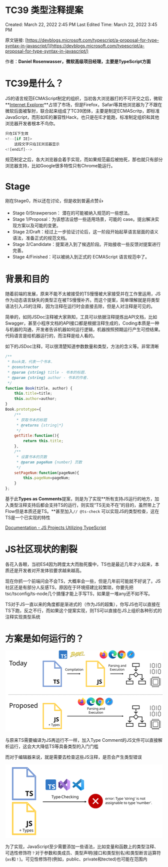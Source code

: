# TC39 类型注释提案

Created: March 22, 2022 2:45 PM
Last Edited Time: March 22, 2022 3:45 PM

原文链接: [https://devblogs.microsoft.com/typescript/a-proposal-for-type-syntax-in-javascript/](https://devblogs.microsoft.com/typescript/a-proposal-for-type-syntax-in-javascript/)

作者：**Daniel Rosenwasser，微软高级项目经理，主要是TypeScript方面**

# TC39是什么？

JS的语言规范ECMAScript制定的组织，当初各大浏览器打的不可开交之后，微软**[Internet Explorer](https://www.microsoft.com/en-us/download/internet-explorer.aspx)**占领了市场，但是Firefox，Safari等其他浏览器为了不跟在微软后面被掣肘，联合起来组成了TC39团体，主要是制定ECMAScritp，即标准JavaScript，而形如IE的兼容性Hack，也只是在IE才能跑，标准制定组织和其他浏览器开发者根本不鸟你。

```jsx
只在IE下生效
<!--[if IE]>
	这段文字只在IE浏览器显示
<![endif]-->
```

规范制定之后，各大浏览器会着手实现，而如果规范最后被拍死，那也就只有部分浏览器支持，比如Google很多特性只有Chrome能运行。

# Stage

刚在Stage0，所以还在讨论，但是收到普遍点赞👍

- Stage 0/Strawperson： 潜在的可能被纳入规范的一些想法。
- Stage 1/Proposal：为该想法设想一些适用场景，可能的 case。提出解决实现方案以及可能的变更。
- Stage 2/Draft：经过上一步验证讨论后，这一阶段开始起草语言层面的语义语法，准备正式的规范文档。
- Stage 3/Candidate：提案进入到了候选阶段。开始接收一些反馈对提案进行完善。
- Stage 4/Finished：可以被纳入到正式的 ECMAScript 语言规范中了。

# 背景和目的

随着前端的发展，原来不能不太被接受的TS慢慢被大家接受并在工作里运用，JS作为动态语言缺失的类型正在被TS慢慢补齐。而这个提案，简单理解就是将类型语法引入JS的注释，因为注释在运行时会直接去除，但是人对注释是可见的。

简单的，如同JSDoc注释被大家熟知，工具可以依据注释提炼出API文档，比如Swagger，甚至小程序文档的API接口都是根据注释生成的，Coding本质是一种与机器的沟通，开发者告诉机器如何运行逻辑，机器按照预期运行产生可控结果。代码语言是给机器运行的，而注释是给人看的。

如下的JSDoc注释，可以很清楚知道参数数量和类型，方法的含义等。非常清晰

```jsx
/**
 * Book类，代表一个书本.
 * @constructor
 * @param {string} title - 书本的标题.
 * @param {string} author - 书本的作者.
 */
function Book(title, author) {
    this.title=title;
    this.author=author;
}
Book.prototype={
    /**
     * 获取书本的标题
     * @returns {string|*}
     */
    getTitle:function(){
        return this.title;
    },
    /**
     * 设置书本的页数
     * @param pageNum {number} 页数
     */
    setPageNum:function(pageNum){
        this.pageNum=pageNum;
    }
};
```

基于此****Types as Comments****提案，则是为了实现**所有支持JS运行的地方，加入类型注释支持后都会支持TS的运行，则实现“TS无处不在”的目的，虽然带上了Flow但是本质还是TS。**甚至加入`// @ts-check` 可以实现JS的类型检查，这在TS是一个已实现的特性

[Documentation - JS Projects Utilizing TypeScript](https://www.typescriptlang.org/docs/handbook/intro-to-js-ts.html)

# JS社区现状的割裂

各花入各眼，当初ES4因为跨度太大而胎死腹中，TS也是最近几年才火起来，本质还是开发者对开发体验要求越来越高。

现在你抓一个前端问会不会TS，大概率会一些，但是几年前可能就不好说了。JS社区还是有部分人反感TS，原因在于环境搭建比较繁琐，你要先把tsc/tsconfig/ts-node几个搞懂才能上手写TS，如果是一堆any还不如不写。

TS对于JS一直以来的角度都是渐进式的（作为JS的超集），你写JS也可以直接在TS下跑，反之不行，而如果这个提案实现，则TS可以直接在JS上组织各种形式的注释实现类型系统

# 方案是如何运行的？

![../images/ppl/tac-announcement-today-proposed.svg](https://raw.githubusercontent.com/ManfredHu/manfredHu.github.io/master/images/ppl/tac-announcement-today-proposed.svg)

与原来TS需要编译为JS再运行不一样，加入Type Comment的JS文件可以直接解析运行，这会大大降低TS等具备类型的入门门槛

而对于编辑器来说，就是需要去检查这些JS注释，是否会产生类型错误

![../images/ppl/tac-announcement-checking-behavior.svg](https://raw.githubusercontent.com/ManfredHu/manfredHu.github.io/master/images/ppl/tac-announcement-checking-behavior.svg)

为了实现，JavaScript至少需要添加一些语法，比如变量和函数上的类型注释、可选性修饰符`？`对于参数和类成员、类型声明(接口和类型别名)和类型断言运算符(`as`和`！`)。可见性修饰符(例如，public、private和tected)也可能在范围内
